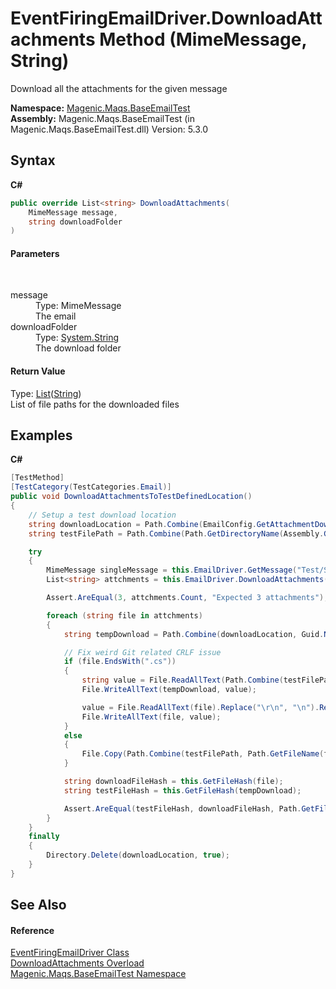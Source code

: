# EventFiringEmailDriver.DownloadAttachments Method (MimeMessage, String)
 

Download all the attachments for the given message

**Namespace:**&nbsp;<a href="#/MAQS_5/Email_AUTOGENERATED/Magenic-Maqs-BaseEmailTest_Namespace">Magenic.Maqs.BaseEmailTest</a><br />**Assembly:**&nbsp;Magenic.Maqs.BaseEmailTest (in Magenic.Maqs.BaseEmailTest.dll) Version: 5.3.0

## Syntax

**C#**<br />
``` C#
public override List<string> DownloadAttachments(
	MimeMessage message,
	string downloadFolder
)
```


#### Parameters
&nbsp;<dl><dt>message</dt><dd>Type: MimeMessage<br />The email</dd><dt>downloadFolder</dt><dd>Type: <a href="http://msdn2.microsoft.com/en-us/library/s1wwdcbf" target="_blank">System.String</a><br />The download folder</dd></dl>

#### Return Value
Type: <a href="http://msdn2.microsoft.com/en-us/library/6sh2ey19" target="_blank">List</a>(<a href="http://msdn2.microsoft.com/en-us/library/s1wwdcbf" target="_blank">String</a>)<br />List of file paths for the downloaded files

## Examples

**C#**<br />
``` C#
[TestMethod]
[TestCategory(TestCategories.Email)]
public void DownloadAttachmentsToTestDefinedLocation()
{
    // Setup a test download location
    string downloadLocation = Path.Combine(EmailConfig.GetAttachmentDownloadDirectory(), Guid.NewGuid().ToString());
    string testFilePath = Path.Combine(Path.GetDirectoryName(Assembly.GetExecutingAssembly().Location), "TestFiles");

    try
    {
        MimeMessage singleMessage = this.EmailDriver.GetMessage("Test/SubTest", "4");
        List<string> attchments = this.EmailDriver.DownloadAttachments(singleMessage, downloadLocation);

        Assert.AreEqual(3, attchments.Count, "Expected 3 attachments");

        foreach (string file in attchments)
        {
            string tempDownload = Path.Combine(downloadLocation, Guid.NewGuid().ToString());

            // Fix weird Git related CRLF issue
            if (file.EndsWith(".cs"))
            {
                string value = File.ReadAllText(Path.Combine(testFilePath, Path.GetFileName(file))).Replace("\r\n", "\n").Replace("\n", "\r\n");
                File.WriteAllText(tempDownload, value);

                value = File.ReadAllText(file).Replace("\r\n", "\n").Replace("\n", "\r\n");
                File.WriteAllText(file, value);
            }
            else
            {
                File.Copy(Path.Combine(testFilePath, Path.GetFileName(file)), tempDownload);
            }

            string downloadFileHash = this.GetFileHash(file);
            string testFileHash = this.GetFileHash(tempDownload);

            Assert.AreEqual(testFileHash, downloadFileHash, Path.GetFileName(file) + " test file and download file do not match");
        }
    }
    finally
    {
        Directory.Delete(downloadLocation, true);
    }
}
```


## See Also


#### Reference
<a href="#/MAQS_5/Email_AUTOGENERATED/EventFiringEmailDriver_Class">EventFiringEmailDriver Class</a><br /><a href="#/MAQS_5/Email_AUTOGENERATED/EventFiringEmailDriver-DownloadAttachments_Method">DownloadAttachments Overload</a><br /><a href="#/MAQS_5/Email_AUTOGENERATED/Magenic-Maqs-BaseEmailTest_Namespace">Magenic.Maqs.BaseEmailTest Namespace</a><br />